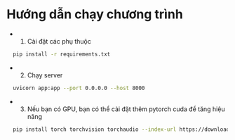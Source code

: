 # Hướng dẫn chạy chương trình
- 1. Cài đặt các phụ thuộc
```bash
  pip install -r requirements.txt
```
- 2. Chạy server
```bash
  uvicorn app:app --port 0.0.0.0 --host 8000
```

- 3. Nếu bạn có GPU, bạn có thể cài đặt thêm pytorch cuda để tăng hiệu năng
```bash
  pip install torch torchvision torchaudio --index-url https://download.pytorch.org/whl/cu124 
```